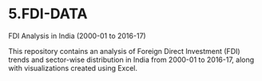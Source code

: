 # 5.FDI-DATA
FDI Analysis in India (2000-01 to 2016-17)

This repository contains an analysis of Foreign Direct Investment (FDI) trends and sector-wise distribution in India from 2000-01 to 2016-17, along with visualizations created using Excel.
